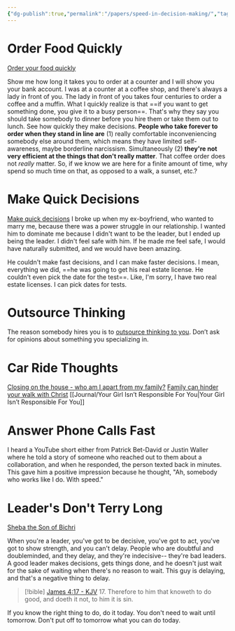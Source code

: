 ```yaml
---
{"dg-publish":true,"permalink":"/papers/speed-in-decision-making/","tags":["parenting","relationships"],"created":"Dec 29, 2023, 9:49 AM"}
---
```




# Order Food Quickly

[Order your food quickly](https://www.tiktok.com/@businesssapience/video/7309626845010365739)

Show me how long it takes you to order at a counter and I will show you your bank account. I was at a counter at a coffee shop, and there's always a lady in front of you. The lady in front of you takes four centuries to order a coffee and a muffin. What I quickly realize is that ==if you want to get something done, you give it to a busy person==. That's why they say you should take somebody to dinner before you hire them or take them out to lunch. See how quickly they make decisions. **People who take forever to order when they stand in line are** (1) really comfortable inconveniencing somebody else around them, which means they have limited self-awareness, maybe borderline narcissism. Simultaneously (2) **they're not very efficient at the things that don't really matter**. That coffee order does not *really* matter. So, if we know we are here for a finite amount of time, why spend so much time on that, as opposed to a walk, a sunset, etc.?

# Make Quick Decisions

[Make quick decisions](https://www.youtube.com/watch?v=awvCIic5bws)
I broke up when my ex-boyfriend, who wanted to marry me, because there was a power struggle in our relationship. I wanted him to dominate me because I didn't want to be the leader, but I ended up being the leader. I didn't feel safe with him. If he made me feel safe, I would have naturally submitted, and we would have been amazing. 

He couldn't make fast decisions, and I can make faster decisions. I mean, everything we did, ==he was going to get his real estate license. He couldn't even pick the date for the test==. Like, I'm sorry, I have two real estate licenses. I can pick dates for tests.

# Outsource Thinking

The reason somebody hires you is to [outsource thinking to you](https://www.facebook.com/reel/596233009991164?fs=e&s=TIeQ9V&fs=e&mibextid=wwXIfr&fs=e). Don’t ask for opinions about something you specializing in.
# Car Ride Thoughts

[Closing on the house - who am I apart from my family?](https://www.youtube.com/watch?v=_79NEDTo018)
[Family can hinder your walk with Christ](https://www.youtube.com/watch?v=b4Dop4FTjXU)
[[Journal/Your Girl Isn’t Responsible For You\|Your Girl Isn’t Responsible For You]]

# Answer Phone Calls Fast

I heard a YouTube short either from Patrick Bet-David or Justin Waller where he told a story of someone who reached out to them about a collaboration, and when he responded, the person texted back in minutes. This gave him a positive impression because he thought, "Ah, somebody who works like I do. With speed."

# Leader's Don't Terry Long

[Sheba the Son of Bichri](https://rumble.com/v26zcg8-sheba-the-son-of-bichri-2019-january-9-steven-anderson.html?start=2305)

When you're a leader, you've got to be decisive, you've got to act, you've got to show strength, and you can't delay. People who are doubtful and doubleminded, and they delay, and they're indecisive-- they're bad leaders. A good leader makes decisions, gets things done, and he doesn't just wait for the sake of waiting when there's no reason to wait. This guy is delaying, and that's a negative thing to delay.

> [!bible] [James 4:17 - KJV](https://www.biblegateway.com/passage/?search=James+4:17&version=kjv)
> 17. Therefore to him that knoweth to do good, and doeth it not, to him it is sin.

If you know the right thing to do, do it today. You don't need to wait until tomorrow. Don't put off to tomorrow what you can do today.